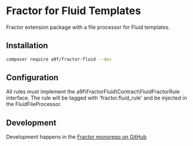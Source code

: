 # Fractor for Fluid Templates

Fractor extension package with a file processor for Fluid templates.

## Installation

```bash
composer require a9f/fractor-fluid --dev
```

## Configuration

All rules must implement the a9f\FractorFluid\Contract\FluidFractorRule interface.
The rule will be tagged with 'fractor.fluid_rule' and be injected in the FluidFileProcessor.

## Development

Development happens in the [Fractor monorepo on GitHub](https://github.com/andreaswolf/fractor/)
